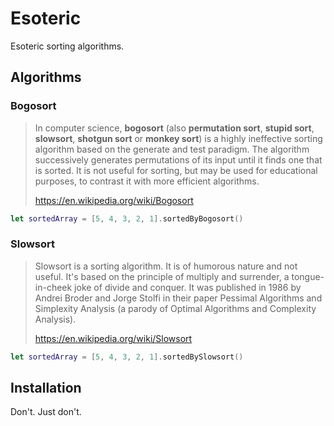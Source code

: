 # Esoteric

Esoteric sorting algorithms.

## Algorithms

### Bogosort
> In computer science, **bogosort** (also **permutation sort**, **stupid sort**, **slowsort**, **shotgun sort** or **monkey sort**) is a highly ineffective sorting algorithm based on the generate and test paradigm. The algorithm successively generates permutations of its input until it finds one that is sorted. It is not useful for sorting, but may be used for educational purposes, to contrast it with more efficient algorithms.
>
> https://en.wikipedia.org/wiki/Bogosort
```swift
let sortedArray = [5, 4, 3, 2, 1].sortedByBogosort()
```

### Slowsort
> Slowsort is a sorting algorithm. It is of humorous nature and not useful. It's based on the principle of multiply and surrender, a tongue-in-cheek joke of divide and conquer. It was published in 1986 by Andrei Broder and Jorge Stolfi in their paper Pessimal Algorithms and Simplexity Analysis (a parody of Optimal Algorithms and Complexity Analysis).
>
> https://en.wikipedia.org/wiki/Slowsort
```swift
let sortedArray = [5, 4, 3, 2, 1].sortedBySlowsort()
```

## Installation

Don't. Just don't.
